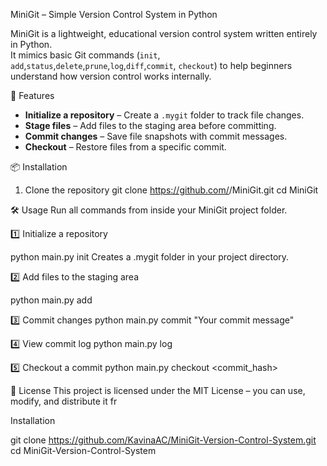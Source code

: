 MiniGit – Simple Version Control System in Python

MiniGit is a lightweight, educational version control system written entirely in Python.  
It mimics basic Git commands (`init`, `add`,`status`,`delete`,`prune`,`log`,`diff`,`commit`, `checkout`) 
to help beginners understand how version control works internally.

🚀 Features
- **Initialize a repository** – Create a `.mygit` folder to track file changes.  
- **Stage files** – Add files to the staging area before committing.  
- **Commit changes** – Save file snapshots with commit messages.  
- **Checkout** – Restore files from a specific commit.  

📦 Installation

1. Clone the repository
git clone https://github.com/<KavinaAC>/MiniGit.git
cd MiniGit

🛠 Usage
Run all commands from inside your MiniGit project folder.

1️⃣ Initialize a repository

python main.py init
Creates a .mygit folder in your project directory.

2️⃣ Add files to the staging area

python main.py add <filename>

3️⃣ Commit changes
python main.py commit "Your commit message"

4️⃣ View commit log
python main.py log

5️⃣ Checkout a commit
python main.py checkout <commit_hash>

📄 License
This project is licensed under the MIT License – you can use, modify, and distribute it fr

Installation

git clone https://github.com/KavinaAC/MiniGit-Version-Control-System.git
cd MiniGit-Version-Control-System
